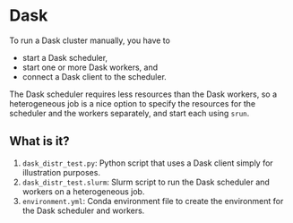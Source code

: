 # Dask

To run a Dask cluster manually, you have to

* start a Dask scheduler,
* start one or more Dask workers, and
* connect a Dask client to the scheduler.

The Dask scheduler requires less resources than the Dask workers, so a
heterogeneous job is a nice option to specify the resources for the scheduler
and the workers separately, and start each using `srun`.


## What is it?

1. `dask_distr_test.py`: Python script that uses a Dask client simply for
   illustration purposes.
1. `dask_distr_test.slurm`: Slurm script to run the Dask scheduler and workers
   on a heterogeneous job.
1. `environment.yml`: Conda environment file to create the environment for the
   Dask scheduler and workers.
